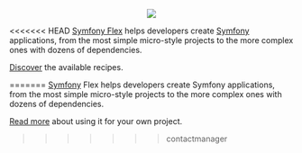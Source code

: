 <p align="center"><a href="https://symfony.com" target="_blank">
    <img src="https://symfony.com/logos/symfony_black_02.svg">
</a></p>

<<<<<<< HEAD
[Symfony Flex][1] helps developers create [Symfony][2] applications, from the most
simple micro-style projects to the more complex ones with dozens of
dependencies.

[Discover][3] the available recipes.

[1]: https://symfony.com/doc/current/setup/flex.html
[2]: https://symfony.com
[3]: https://symfony.sh
=======
[Symfony][1] Flex helps developers create Symfony applications, from the most
simple micro-style projects to the more complex ones with dozens of
dependencies.

[Read more][2] about using it for your own project.

[1]: https://symfony.com
[2]: https://medium.com/@fabpot/symfony-4-a-quick-demo-da7d32be323
>>>>>>> contactmanager
